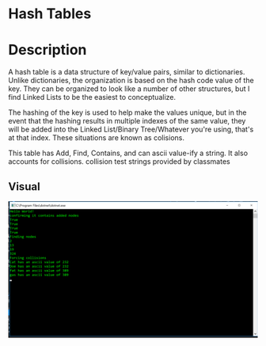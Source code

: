 # Hash Tables

# Description
A hash table is a data structure of key/value pairs, similar to dictionaries. 
Unlike dictionaries, the organization is based on the hash code value of the key. 
They can be organized to look like a number of other structures, but I find Linked Lists to be the easiest to conceptualize.

The hashing of the key is used to help make the values unique, but in the event that the hashing results in multiple indexes of the same value,
they will be added into the Linked List/Binary Tree/Whatever you're using, that's at that index. These situations are known as colisions. 


This table has Add, Find, Contains, and can ascii value-ify a string. It also accounts for collisions. collision test strings provided by classmates
## Visual

![console visual](https://github.com/MinMaxed/Data-Structures-and-Algorithms/blob/master/assets/HashTable.png)

